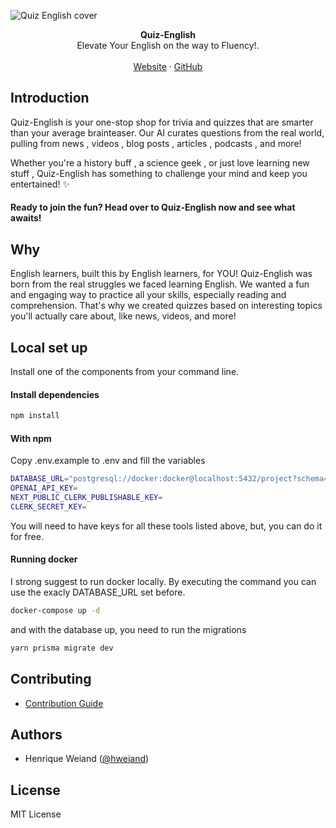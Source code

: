 ![Quiz English cover](https://quiz-english.app/quiz-english.png)

<div align="center"><strong>Quiz-English</strong></div>
<div align="center">Elevate Your English on the way to Fluency!.</div>
<br />
<div align="center">
<a href="https://quiz-english.com/">Website</a> 
<span> · </span>
<a href="https://github.com/henriqueweiand/quiz-english">GitHub</a> 
</div>

## Introduction

Quiz-English is your one-stop shop for trivia and quizzes that are smarter than your average brainteaser. Our AI curates questions from the real world, pulling from news , videos , blog posts ️, articles , podcasts , and more!

Whether you're a history buff , a science geek , or just love learning new stuff , Quiz-English has something to challenge your mind and keep you entertained! ✨

#### Ready to join the fun? Head over to Quiz-English now and see what awaits!

## Why

English learners, built this by English learners, for YOU! Quiz-English was born from the real struggles we faced learning English. We wanted a fun and engaging way to practice all your skills, especially reading and comprehension. That's why we created quizzes based on interesting topics you'll actually care about, like news, videos, and more!

## Local set up

Install one of the components from your command line.

#### Install dependencies

```sh
npm install
```

#### With npm

Copy .env.example to .env and fill the variables

```sh
DATABASE_URL="postgresql://docker:docker@localhost:5432/project?schema=public"
OPENAI_API_KEY=
NEXT_PUBLIC_CLERK_PUBLISHABLE_KEY=
CLERK_SECRET_KEY=
```

You will need to have keys for all these tools listed above, but, you can do it for free.

#### Running docker

I strong suggest to run docker locally. By executing the command you can use the exacly DATABASE_URL set before.

```sh
docker-compose up -d
```

and with the database up, you need to run the migrations

```sh
yarn prisma migrate dev
```

## Contributing

- [Contribution Guide](https://github.com/henriqueweiand/quiz-english/blob/main/CONTRIBUTING.md)

## Authors

- Henrique Weiand ([@hweiand](https://github.com/henriqueweiand))

## License

MIT License
